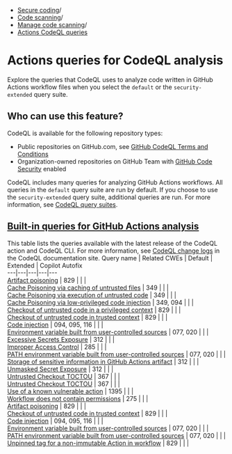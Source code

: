   * [Secure coding](https://docs.github.com/en/code-security "Secure coding")/
  * [Code scanning](https://docs.github.com/en/code-security/code-scanning "Code scanning")/
  * [Manage code scanning](https://docs.github.com/en/code-security/code-scanning/managing-your-code-scanning-configuration "Manage code scanning")/
  * [Actions CodeQL queries](https://docs.github.com/en/code-security/code-scanning/managing-your-code-scanning-configuration/actions-built-in-queries "Actions CodeQL queries")


# Actions queries for CodeQL analysis
Explore the queries that CodeQL uses to analyze code written in GitHub Actions workflow files when you select the `default` or the `security-extended` query suite.
## Who can use this feature?
CodeQL is available for the following repository types:
  * Public repositories on GitHub.com, see [GitHub CodeQL Terms and Conditions](https://github.com/github/codeql-cli-binaries/blob/main/LICENSE.md)
  * Organization-owned repositories on GitHub Team with [GitHub Code Security](https://docs.github.com/en/get-started/learning-about-github/about-github-advanced-security) enabled


CodeQL includes many queries for analyzing GitHub Actions workflows. All queries in the `default` query suite are run by default. If you choose to use the `security-extended` query suite, additional queries are run. For more information, see [CodeQL query suites](https://docs.github.com/en/code-security/code-scanning/managing-your-code-scanning-configuration/built-in-codeql-query-suites).
## [Built-in queries for GitHub Actions analysis](https://docs.github.com/en/code-security/code-scanning/managing-your-code-scanning-configuration/actions-built-in-queries#built-in-queries-for-github-actions-analysis)
This table lists the queries available with the latest release of the CodeQL action and CodeQL CLI. For more information, see [CodeQL change logs](https://codeql.github.com/docs/codeql-overview/codeql-changelog/) in the CodeQL documentation site.
Query name | Related CWEs | Default | Extended | Copilot Autofix  
---|---|---|---|---  
[Artifact poisoning](https://codeql.github.com/codeql-query-help/actions/actions-artifact-poisoning-critical/) | 829 |  |  |   
[Cache Poisoning via caching of untrusted files](https://codeql.github.com/codeql-query-help/actions/actions-cache-poisoning-direct-cache/) | 349 |  |  |   
[Cache Poisoning via execution of untrusted code](https://codeql.github.com/codeql-query-help/actions/actions-cache-poisoning-poisonable-step/) | 349 |  |  |   
[Cache Poisoning via low-privileged code injection](https://codeql.github.com/codeql-query-help/actions/actions-cache-poisoning-code-injection/) | 349, 094 |  |  |   
[Checkout of untrusted code in a privileged context](https://codeql.github.com/codeql-query-help/actions/actions-untrusted-checkout-critical/) | 829 |  |  |   
[Checkout of untrusted code in trusted context](https://codeql.github.com/codeql-query-help/actions/actions-untrusted-checkout-high/) | 829 |  |  |   
[Code injection](https://codeql.github.com/codeql-query-help/actions/actions-code-injection-critical/) | 094, 095, 116 |  |  |   
[Environment variable built from user-controlled sources](https://codeql.github.com/codeql-query-help/actions/actions-envvar-injection-critical/) | 077, 020 |  |  |   
[Excessive Secrets Exposure](https://codeql.github.com/codeql-query-help/actions/actions-excessive-secrets-exposure/) | 312 |  |  |   
[Improper Access Control](https://codeql.github.com/codeql-query-help/actions/actions-improper-access-control/) | 285 |  |  |   
[PATH environment variable built from user-controlled sources](https://codeql.github.com/codeql-query-help/actions/actions-envpath-injection-critical/) | 077, 020 |  |  |   
[Storage of sensitive information in GitHub Actions artifact](https://codeql.github.com/codeql-query-help/actions/actions-secrets-in-artifacts/) | 312 |  |  |   
[Unmasked Secret Exposure](https://codeql.github.com/codeql-query-help/actions/actions-unmasked-secret-exposure/) | 312 |  |  |   
[Untrusted Checkout TOCTOU](https://codeql.github.com/codeql-query-help/actions/actions-untrusted-checkout-toctou-high/) | 367 |  |  |   
[Untrusted Checkout TOCTOU](https://codeql.github.com/codeql-query-help/actions/actions-untrusted-checkout-toctou-critical/) | 367 |  |  |   
[Use of a known vulnerable action](https://codeql.github.com/codeql-query-help/actions/actions-vulnerable-action/) | 1395 |  |  |   
[Workflow does not contain permissions](https://codeql.github.com/codeql-query-help/actions/actions-missing-workflow-permissions/) | 275 |  |  |   
[Artifact poisoning](https://codeql.github.com/codeql-query-help/actions/actions-artifact-poisoning-medium/) | 829 |  |  |   
[Checkout of untrusted code in trusted context](https://codeql.github.com/codeql-query-help/actions/actions-untrusted-checkout-medium/) | 829 |  |  |   
[Code injection](https://codeql.github.com/codeql-query-help/actions/actions-code-injection-medium/) | 094, 095, 116 |  |  |   
[Environment variable built from user-controlled sources](https://codeql.github.com/codeql-query-help/actions/actions-envvar-injection-medium/) | 077, 020 |  |  |   
[PATH environment variable built from user-controlled sources](https://codeql.github.com/codeql-query-help/actions/actions-envpath-injection-medium/) | 077, 020 |  |  |   
[Unpinned tag for a non-immutable Action in workflow](https://codeql.github.com/codeql-query-help/actions/actions-unpinned-tag/) | 829 |  |  | 
